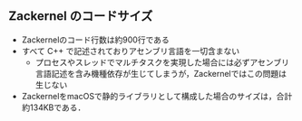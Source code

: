 ## Zackernel のコードサイズ

* Zackernelのコード行数は約900行である
* すべて C++ で記述されておりアセンブリ言語を一切含まない
	* プロセスやスレッドでマルチタスクを実現した場合には必ずアセンブリ言語記述を含み機種依存が生じてしまうが，Zackernelではこの問題は生じない
* ZackernelをmacOSで静的ライブラリとして構成した場合のサイズは，合計約134KBである．
